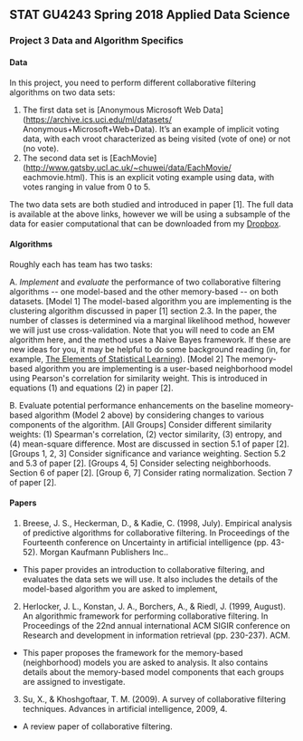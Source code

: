 ## STAT GU4243 Spring 2018 Applied Data Science
### Project 3 Data and Algorithm Specifics


#### Data
In this project, you need to perform different collaborative filtering algorithms on two data sets:

1. The first data set is [Anonymous Microsoft Web Data](https://archive.ics.uci.edu/ml/datasets/ Anonymous+Microsoft+Web+Data).  It’s an example of implicit voting data, with each vroot characterized as being visited (vote of one) or not (no vote).
2. The second data set is [EachMovie](http://www.gatsby.ucl.ac.uk/~chuwei/data/EachMovie/ eachmovie.html). This is an explicit voting example using data, with votes ranging in value from 0 to 5.

The two data sets are both studied and introduced in paper [1].  The full data is available at the above links, however we will be using a subsample of the data for easier computational that can be downloaded from my [Dropbox](https://drive.google.com/file/d/1jDT0nWCqdpTnFnYjkCfbaqTjV-NmcZR2/view?usp=sharing).

#### Algorithms

Roughly each has team has two tasks:

A. *Implement* and *evaluate* the performance of two collaborative filtering algorithms -- one model-based and the other memory-based -- on both datasets.
    [Model 1] The model-based algorithm you are implementing is the clustering algorithm discussed in paper [1] section 2.3.  In the paper, the number of classes is determined via a marginal likelihood method, however we will just use cross-validation.  Note that you will need to code an EM algorithm here, and the method uses a Naive Bayes framework.  If these are new ideas for you, it may be helpful to do some background reading (in, for example, [The Elements of Statistical Learning](https://web.stanford.edu/~hastie/ElemStatLearn/)).
    [Model 2] The memory-based algorithm you are implementing is a user-based neighborhood model using Pearson's correlation for similarity weight.  This is introduced in equations (1) and equations (2) in paper [2].
    
B. Evaluate potential performance enhancements on the baseline momeory-based algorithm (Model 2 above) by considering changes to various components of the algorithm.
    [All Groups] Consider different similarity weights: (1) Spearman's correlation, (2) vector similarity, (3) entropy, and (4) mean-square difference.  Most are discussed in section 5.1 of paper [2].
    [Groups 1, 2, 3] Consider significance and variance weighting. Section 5.2 and 5.3 of paper [2].
    [Groups 4, 5] Consider selecting neighborhoods. Section 6 of paper [2].
    [Group 6, 7] Consider rating normalization. Section 7 of paper [2].
    
#### Papers

1. Breese, J. S., Heckerman, D., & Kadie, C. (1998, July). Empirical analysis of predictive algorithms for collaborative filtering. In Proceedings of the Fourteenth conference on Uncertainty in artificial intelligence (pp. 43-52). Morgan Kaufmann Publishers Inc..
* This paper provides an introduction to collaborative filtering, and evaluates the data sets we will use.  It also includes the details of the model-based algorithm you are asked to implement,

2. Herlocker, J. L., Konstan, J. A., Borchers, A., & Riedl, J. (1999, August). An algorithmic framework for performing collaborative filtering. In Proceedings of the 22nd annual international ACM SIGIR conference on Research and development in information retrieval (pp. 230-237). ACM.
* This paper proposes the framework for the memory-based (neighborhood) models you are asked to analysis.  It also contains details about the memory-based model components that each groups are assigned to investigate.

3. Su, X., & Khoshgoftaar, T. M. (2009). A survey of collaborative filtering techniques. Advances in artificial intelligence, 2009, 4.
* A review paper of collaborative filtering.
